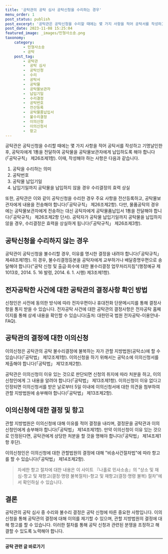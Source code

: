 ```yaml
---
title: '공탁관의 공탁 심사 공탁신청을 수리하는 경우'
menu_order: 1
post_status: publish
post_excerpt: '공탁관은 공탁신청을 수리할 때에는 몇 가지 사항을 적어 공탁서를 작성하고 기명날인한 후, 공탁자에게 1통을 전달하여 공탁물을 공탁물보관자에게 납입하도록 해야 합니다  공탁규칙  제26조제1항 . 이때, 작성해야 하는 사항은 다음과 같습니다.'
post_date: 2023-11-08 15:25:04
featured_image: _images/민형사소송.png
taxonomy:
    category:
        - 민형사소송
        - 공탁
    post_tag:
        - 공탁관
        -  공탁 심사
        -  공탁신청
        -  수리
        -  공탁서
        -  공탁물
        -  공탁물보관자
        -  납입기일
        -  수리결정
        -  공탁번호
        -  전산등록
        -  공탁물품납입서
        -  불수리결정
        -  이의신청
        -  이의신청서
        -  항고
---
```



공탁관은 공탁신청을 수리할 때에는 몇 가지 사항을 적어 공탁서를 작성하고 기명날인한 후, 공탁자에게 1통을 전달하여 공탁물을 공탁물보관자에게 납입하도록 해야 합니다(「공탁규칙」 제26조제1항). 이때, 작성해야 하는 사항은 다음과 같습니다.

1. 공탁을 수리하는 의미
2. 공탁번호
3. 공탁물 납입기일
4. 납입기일까지 공탁물을 납입하지 않을 경우 수리결정의 효력 상실

또한, 공탁관은 이와 같이 공탁신청을 수리한 경우 주요 사항을 전산등록하고, 공탁물보관자에게 내용을 전송해야 합니다(「공탁규칙」 제26조제2항). 다만, 물품공탁의 경우에는 공탁물보관자에게 전송하는 대신 공탁자에게 공탁물품납입서 1통을 전달해야 합니다(「공탁규칙」 제26조제2항 단서). 공탁자가 공탁물 납입기일까지 공탁물을 납입하지 않을 경우, 수리결정은 효력을 상실하게 됩니다(「공탁규칙」 제26조제3항).

## 공탁신청을 수리하지 않는 경우

공탁관이 공탁신청을 불수리할 경우, 이유를 명시한 결정을 내려야 합니다(「공탁규칙」 제48조제1항). 이 경우, 불수리결정등본을 공탁자에게 교부하거나 배달증명우편으로 송달해야 합니다("공탁 신청 및 출급·회수에 대한 불수리결정 업무처리지침"(행정예규 제1013호, 2014. 5. 16 발령, 2014. 6. 1. 시행) 제3조제1항).

## 전자공탁한 사건에 대한 공탁관의 결정사항 확인 방법

신청인은 사전에 동의한 방식에 따라 전자우편이나 휴대전화 단문메시지를 통해 결정사항을 통지 받을 수 있습니다. 전자공탁 사건에 대한 공탁관의 결정사항은 전자공탁 홈페이지를 통해 상세 내용을 확인할 수 있습니다(출처: 대한민국 법원 전자공탁-이용안내-FAQ).

## 공탁관의 결정에 대한 이의신청

이의신청은 공탁관의 공탁 불수리결정에 불복하는 자가 관할 지방법원(공탁소)에 할 수 있습니다(「공탁법」 제12조제1항). 이의신청을 하기 위해서는 공탁소에 이의신청서를 제출해야 합니다(「공탁법」 제12조제2항).

공탁관은 이의신청이 이유 있는 것으로 판단되면 신청의 취지에 따라 처분을 하고, 이의신청인에게 그 내용을 알려야 합니다(「공탁법」 제13조제1항). 이의신청이 이유 없다고 인정되면 이의신청서를 받은 날로부터 5일 이내에 이의신청서에 대한 의견을 첨부하여 관할 지방법원에 송부해야 합니다(「공탁법」 제13조제2항).

## 이의신청에 대한 결정 및 항고

관할 지방법원은 이의신청에 대해 이유를 적어 결정을 내리며, 결정문을 공탁관과 이의신청인에게 송부해야 합니다(「공탁법」 제14조제1항). 만약 이의신청이 이유 있는 것으로 인정된다면, 공탁관에게 상당한 처분을 할 것을 명해야 합니다(「공탁법」 제14조제1항 후단).

이의신청인은 이의신청에 대한 관할법원의 결정에 대해 "비송사건절차법"에 따라 항고를 할 수 있습니다(「공탁법」 제14조제2항).

> 자세한 항고 절차에 대한 내용은 이 사이트 『나홀로 민사소송』의 "상소 및 재심-항고 및 재항고(결정·명령 불복절차)-항고 및 재항고(결정·명령 불복) 절차"에서 확인하실 수 있습니다.

## 결론

공탁관의 공탁 심사 중 수리와 불수리 결정은 공탁 신청에 따른 중요한 사항입니다. 이의신청을 통해 공탁관의 결정에 대해 이의를 제기할 수 있으며, 관할 지방법원의 결정에 대해 항고를 할 수 있습니다. 이러한 절차를 통해 공탁 신청과 관련된 분쟁을 조정하고 해결할 수 있도록 노력해야 합니다.
<!-- wp:separator -->
<hr class="wp-block-separator has-alpha-channel-opacity"/>
<!-- /wp:separator -->

<!-- wp:group {"backgroundColor":"base","layout":{"type":"constrained"}} -->
<div class="wp-block-group has-base-background-color has-background"><!-- wp:paragraph {"align":"center","fontSize":"medium"} -->
<p class="has-text-align-center has-large-font-size"><strong>공탁 관련 글 바로가기</strong></p>
<!-- /wp:paragraph -->


<!-- wp:latest-posts
{"categories":[{"id":15187,"count":19,"description":"","link":"https://uknowlaw.com/category/%ea%b3%b5%ed%83%81/","name":"공탁","slug":"공탁","taxonomy":"category","parent":0,"meta":[],"_links":{"self":[{"href":"https://uknowlaw.com/wp-json/wp/v2/categories/15187"}],"collection":[{"href":"https://uknowlaw.com/wp-json/wp/v2/categories"}],"about":[{"href":"https://uknowlaw.com/wp-json/wp/v2/taxonomies/category"}],"wp:post_type":[{"href":"https://uknowlaw.com/wp-json/wp/v2/posts?categories=15187"}],"curies":[{"name":"wp","href":"https://api.w.org/{rel}","templated":true}]}}],"postsToShow":100,"excerptLength":28,"postLayout":"grid","columns":2,"featuredImageAlign":"left","featuredImageSizeSlug":"large","fontSize":"small"} /--></div>
<!-- /wp:group -->